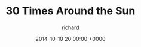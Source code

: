 ---
blog: richard
date: 2014-10-10 20:00:00 +0000
title: "30 Times Around the Sun"
author: richard
permalink: /general/30/
---